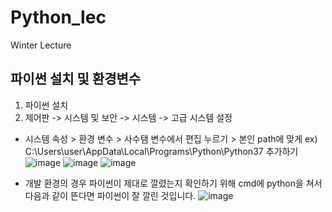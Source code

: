 # Python_lec
Winter Lecture

## 파이썬 설치 및 환경변수

1. 파이썬 설치
2. 제어판 -> 시스템 및 보안 -> 시스템 -> 고급 시스템 설정 
+ 시스템 속성 > 환경 변수 > 사수탬 변수에서 편집 누르기 > 본인 path에 맞게 ex) C:\Users\user\AppData\Local\Programs\Python\Python37 추가하기
![image](https://user-images.githubusercontent.com/66208800/147761949-18dd007a-335f-42bd-a10d-76b50e2ce829.png)
![image](https://user-images.githubusercontent.com/66208800/147761988-53b8867d-a4a5-4edd-ab7f-e0cde271cd64.png)
![image](https://user-images.githubusercontent.com/66208800/147762003-765ff0c6-0d9b-4e3b-8a56-819222dce0ce.png)

+ 개발 환경의 경우 파이썬이 제대로 깔렸는지 확인하기 위해 cmd에 python을 쳐서 다음과 같이 뜬다면 파이썬이 잘 깔린 것입니다.
![image](https://user-images.githubusercontent.com/66208800/147762359-167cb6bb-c355-401c-b7fd-f380e3a9bf2a.png)

